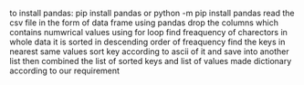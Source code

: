 to install pandas:   pip install pandas or python -m pip install pandas
read the csv file in the form of data frame using pandas
drop the columns which contains numwrical values
using for loop find freaquency of charectors in whole data
it is sorted in descending order of freaquency
find the keys in nearest same values
sort key according to ascii of it and save into another list
then combined the list of sorted keys and list of values
made dictionary according to our requirement
